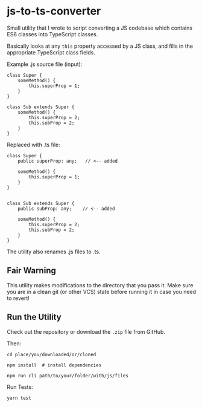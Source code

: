 # js-to-ts-converter

Small utility that I wrote to script converting a JS codebase which contains ES6 
classes into TypeScript classes.

Basically looks at any `this` property accessed by a JS class, and fills in the
appropriate TypeScript class fields. 

Example .js source file (input):

```
class Super {
	someMethod() {
		this.superProp = 1;
	}
}

class Sub extends Super {
	someMethod() {
		this.superProp = 2;
		this.subProp = 2;
	}
}
```


Replaced with .ts file:

```
class Super {
    public superProp: any;   // <-- added

    someMethod() {
        this.superProp = 1;
    }
}


class Sub extends Super {
    public subProp: any;    // <-- added

    someMethod() {
        this.superProp = 2;
        this.subProp = 2;
    }
}
```

The utility also renames .js files to .ts.


## Fair Warning

This utility makes modifications to the directory that you pass it. Make sure
you are in a clean git (or other VCS) state before running it in case you need
to revert!


## Run the Utility

Check out the repository or download the `.zip` file from GitHub.

Then:

```
cd place/you/downloaded/or/cloned

npm install  # install dependencies

npm run cli path/to/your/folder/with/js/files
```


Run Tests:

```
yarn test
```

